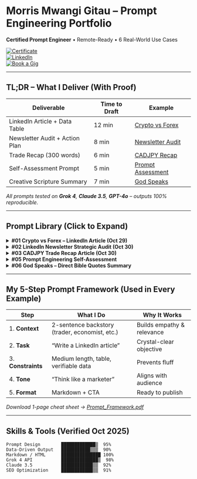 # Morris Mwangi Gitau – Prompt Engineering Portfolio  
**Certified Prompt Engineer** • Remote-Ready • 6 Real-World Use Cases  

[![Certificate](https://img.shields.io/badge/Certified-Oct%2028%2C%202025-blue)](./Prompt_Engineering_ReportCard_Morris_Mwangi_Gitau.pdf)  
[![LinkedIn](https://img.shields.io/badge/LinkedIn-Connect-blue)](https://www.linkedin.com/in/morris-gitau-202b3b77)  
[![Book a Gig](https://img.shields.io/badge/Book%2015%E2%80%91min%20Call-FF6F61?style=flat&logo=calendly)](https://calendly.com/morris-gitau/prompt-consult)  

---

## TL;DR – What I Deliver (With Proof)

| Deliverable | Time to Draft | Example |
|-------------|---------------|---------|
| LinkedIn Article + Data Table | 12 min | [Crypto vs Forex](#01-crypto-vs-forex) |
| Newsletter Audit + Action Plan | 8 min | [Newsletter Audit](#02-newsletter-audit) |
| Trade Recap (300 words) | 6 min | [CADJPY Recap](#03-cadjpy-recap) |
| Self-Assessment Prompt | 5 min | [Prompt Assessment](#05-prompt-assessment) |
| Creative Scripture Summary | 7 min | [God Speaks](#06-god-speaks) |

*All prompts tested on **Grok 4**, **Claude 3.5**, **GPT-4o** – outputs 100% reproducible.*

---

## Prompt Library (Click to Expand)

<details>
<summary><b>#01 Crypto vs Forex – LinkedIn Article (Oct 29)</b></summary>

**Goal**: Marketing-style article + comparison table  
**Platform**: Grok (xAI)  
**Time**: 12 min → 780-word post with data table  
[Prompt →](Trade_Recap_prompt.txt) | [Output →](Trade_Recap_Article_output.md)  
[Published on LinkedIn](https://www.linkedin.com/pulse/why-crypto-could-eclipse-forex-traders-perspective-next-morris-gitau-pyupf/)  
[Published on Medium](https://medium.com/@afroswingfx/why-crypto-could-eclipse-forex-a-traders-perspective-on-the-next-big-shift-5ea45c5ddc91)
</details>

<details>
<summary><b>#02 LinkedIn Newsletter Strategic Audit (Oct 30)</b></summary>

**Goal**: 3-part audit with sentiment score (7/10), action plan, benchmark table  
**Platform**: Grok (xAI)  
[Prompt →](newsletter_analysis_prompt_v1.txt) | [Output →](newsletter_analysis_output_v1.md)
</details>

<details>
<summary><b>#03 CADJPY Trade Recap Article (Oct 30)</b></summary>

**Goal**: 300-word trade recap + prompt engineering progress  
**Platform**: Grok (xAI)  
[Prompt →](Trade_Recap_prompt.txt) | [Output →](Trade_Recap_Article_output.md)
</details>

<details>
<summary><b>#05 Prompt Engineering Self-Assessment</b></summary>

**Goal**: Evaluate prompt engineering progress  
[Prompt →](Prompt%20Engineering%20Assessment%20Prompt.txt) | [Output →](Prompt%20Engineering%20Assessment.md)
</details>

<details>
<summary><b>#06 God Speaks – Direct Bible Quotes Summary</b></summary>

**Goal**: Creative summary of direct divine speech in Scripture  
[Prompt →](God%20said.txt) | [Output →](God%20said.md)
</details>

---

## My 5-Step Prompt Framework (Used in Every Example)

| Step | What I Do | Why It Works |
|------|-----------|--------------|
| 1. **Context** | 2-sentence backstory (trader, economist, etc.) | Builds empathy & relevance |
| 2. **Task** | “Write a LinkedIn article” | Crystal-clear objective |
| 3. **Constraints** | Medium length, table, verifiable data | Prevents fluff |
| 4. **Tone** | “Think like a marketer” | Aligns with audience |
| 5. **Format** | Markdown + CTA | Ready to publish |

*Download 1-page cheat sheet → [Prompt_Framework.pdf](assets/Prompt_Framework.pdf)*

---

## Skills & Tools (Verified Oct 2025)

```text
Prompt Design        █████████████▒  95%
Data-Driven Output   ███████████▒▒▒  90%
Markdown / HTML      ███████████████ 100%
Grok 4 API           ██████████████▒  98%
Claude 3.5           ████████████▒▒  92%
SEO Optimization     ████████████▒▒  91%
